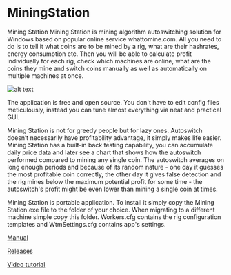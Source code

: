 # MiningStation
Mining Station
Mining Station is mining algorithm autoswitching solution for Windows based on popular online service whattomine.com. All you need to do is to tell it what coins are to be mined by a rig, what are their hashrates, energy consumption etc. Then you will be able to calculate profit individually for each rig, check which machines are online, what are the coins they mine and switch coins manually as well as automatically on multiple machines at once.

![alt text](https://i.imgur.com/sWZQFD5.jpg)

The application is free and open source. You don't have to edit config files meticulously, instead you can tune almost everything via neat and practical GUI. 

Mining Station is not for greedy people but for lazy ones. Autoswitch doesn’t necessarily have profitability advantage, it simply makes life easier. Mining Station has a built-in back testing capability, you can accumulate daily price data and later see a chart that shows how the autoswitch performed compared to mining any single coin. The autoswitch averages on long enough periods and because of its random nature - one day it guesses the most profitable coin correctly, the other day it gives false detection and the rig mines below the maximum potential profit for some time - the autoswitch's profit might be even lower than mining a single coin at times.

Mining Station is portable application. To install it simply copy the Mining Station.exe file to the folder of your choice. When migrating to a different machine simple copy this folder. Workers.cfg contains the rig configuration templates and WtmSettings.cfg contains app's settings.

[Manual](https://github.com/MolecularDust/MiningStation/blob/master/Mining%20Station%20Manual%20ENG.pdf)

[Releases](https://github.com/MolecularDust/MiningStation/releases)

[Video tutorial](https://youtu.be/0pyUDU-JxZ8)
